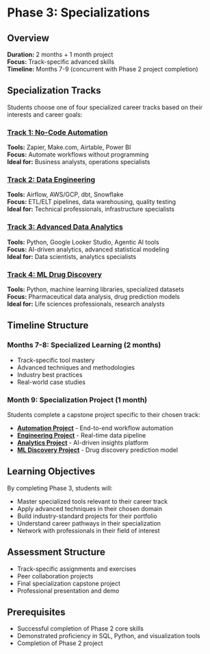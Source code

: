 # Phase 3: Specializations

## Overview
**Duration:** 2 months + 1 month project  
**Focus:** Track-specific advanced skills  
**Timeline:** Months 7-9 (concurrent with Phase 2 project completion)

## Specialization Tracks

Students choose one of four specialized career tracks based on their interests and career goals:

### [Track 1: No-Code Automation](no-code-automation/)
**Tools:** Zapier, Make.com, Airtable, Power BI  
**Focus:** Automate workflows without programming  
**Ideal for:** Business analysts, operations specialists

### [Track 2: Data Engineering](data-engineering/)
**Tools:** Airflow, AWS/GCP, dbt, Snowflake  
**Focus:** ETL/ELT pipelines, data warehousing, quality testing  
**Ideal for:** Technical professionals, infrastructure specialists

### [Track 3: Advanced Data Analytics](advanced-analytics/)
**Tools:** Python, Google Looker Studio, Agentic AI tools  
**Focus:** AI-driven analytics, advanced statistical modeling  
**Ideal for:** Data scientists, analytics specialists

### [Track 4: ML Drug Discovery](ml-drug-discovery/)
**Tools:** Python, machine learning libraries, specialized datasets  
**Focus:** Pharmaceutical data analysis, drug prediction models  
**Ideal for:** Life sciences professionals, research analysts

## Timeline Structure

### Months 7-8: Specialized Learning (2 months)
- Track-specific tool mastery
- Advanced techniques and methodologies
- Industry best practices
- Real-world case studies

### Month 9: Specialization Project (1 month)
Students complete a capstone project specific to their chosen track:

- **[Automation Project](phase-3-projects/automation-project/)** - End-to-end workflow automation
- **[Engineering Project](phase-3-projects/engineering-project/)** - Real-time data pipeline
- **[Analytics Project](phase-3-projects/analytics-project/)** - AI-driven insights platform  
- **[ML Discovery Project](phase-3-projects/ml-discovery-project/)** - Drug discovery prediction model

## Learning Objectives
By completing Phase 3, students will:
- Master specialized tools relevant to their career track
- Apply advanced techniques in their chosen domain
- Build industry-standard projects for their portfolio
- Understand career pathways in their specialization
- Network with professionals in their field of interest

## Assessment Structure
- Track-specific assignments and exercises
- Peer collaboration projects
- Final specialization capstone project
- Professional presentation and demo

## Prerequisites
- Successful completion of Phase 2 core skills
- Demonstrated proficiency in SQL, Python, and visualization tools
- Completion of Phase 2 project